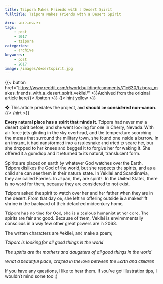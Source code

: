 ```yaml
---
title: Tzipora Makes Friends with a Desert Spirit
fulltitle: Tzipora Makes Friends with a Desert Spirit

date: 2017-09-21
tags:
    - post
    - 2017
    - tzipora
categories:
    - archive
keywords:
    - post
    - 2017
image: /images/desertspirit.jpg
---
```

{{< button href="https://www.reddit.com/r/worldbuilding/comments/71c630/tzipora_makes_friends_with_a_desert_spirit_vekllei/" >}}Archived from the original article here{{< /button >}}
{{< hint yellow >}}

❖ This article predates the project, and **should be considered non-canon**.
{{< /hint >}}

**Every natural place has a spirit that minds it**. Tzipora had never met a desert spirit before, and she went looking for one in Cherry, Nevada. With air force jets glinting in the sky overhead, and the temperature scorching the mesas that surround the military town, she found one inside a burrow. In an instant, it had transformed into a rattlesnake and tried to scare her, but she dropped to her knees and begged it to forgive her for waking it. She offered it a gumdrop and it returned to its natural, translucent form.

Spirits are placed on earth by whatever God watches over the Earth. Tzipora dislikes the God of the world, but she respects the spirits, and as a child she can see them in their natural state. In Vekllei and Scandinavia, they are called Faeries. In Japan, they are spirits. In the United States, there is no word for them, because they are considered to not exist.

Tzipora asked the spirit to watch over her and her father when they are in the desert. From that day on, she left an offering outside in a makeshift shrine in the backyard of their detached midcentury home.

Tzipora has no time for God; she is a zealous humanist at her core. The spirits are fair and good. Because of them, Vekllei is environmentally conscious in a way few other great powers are in 2063.

The written characters are Vekllei, and make a poem;

*Tzipora is looking for all good things in the world*

*The spirits are the mothers and daughters of all good things in the world*

*What a beautiful place, crafted in the love between the Earth and children*

If you have any questions, I like to hear them. If you’ve got illustration tips, I wouldn’t mind some too ;)
